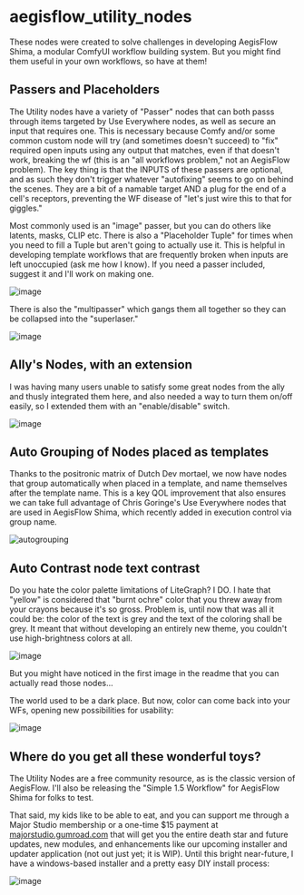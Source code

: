 # aegisflow_utility_nodes
These nodes were created to solve challenges in developing AegisFlow Shima, a modular ComfyUI workflow building system. But you might find them useful in your own workflows, so have at them!

## Passers and Placeholders
The Utility nodes have a variety of "Passer" nodes that can both passs through items targeted by Use Everywhere nodes, as well as secure an input that requires one. This is necessary because Comfy and/or some common custom node will try (and sometimes doesn't succeed)  to "fix" required open inputs using any output that matches, even if that doesn't work, breaking the wf (this is an "all workflows problem," not an AegisFlow problem).
The key thing is that the INPUTS of these passers are optional, and as such they don't trigger whatever "autofixing" seems to go on behind the scenes. They are a bit of a namable target AND a plug for the end of a cell's receptors, preventing the WF disease of "let's just wire this to that for giggles."

Most commonly used is an "image" passer, but you can do others like latents, masks, CLIP etc. There is also a "Placeholder Tuple" for times when you need to fill a Tuple but aren't going to actually use it. This is helpful in developing template workflows that are frequently broken when inputs are left unoccupied (ask me how I know). If you need a passer included, suggest it and I'll work on making one.

![image](https://github.com/aegis72/aegisflow_utility_nodes/assets/118572301/f1157839-d454-4622-b5cd-b39a26678fec)


There is also the "multipasser" which gangs them all together so they can be collapsed into the "superlaser."

![image](https://github.com/aegis72/aegisflow_utility_nodes/assets/118572301/21eeb471-9247-4463-aca8-5437e1f6640a)


## Ally's Nodes, with an extension
I was having many users unable to satisfy some great nodes from the ally and thusly integrated them here, and also needed a way to turn them on/off easily, so I extended them with an "enable/disable" switch. 

![image](https://github.com/aegis72/aegisflow_utility_nodes/assets/118572301/47c31292-29ad-44ff-b83c-6926d75af68a)


## Auto Grouping of Nodes placed as templates
Thanks to the positronic matrix of Dutch Dev mortael,  we now have nodes that group automatically when placed in a template, and name themselves after the template name. This is a key QOL improvement that also ensures we can take full advantage of Chris Goringe's Use Everywhere nodes that are used in AegisFlow Shima, which recently added in execution control via group name.

![autogrouping](https://github.com/aegis72/aegisflow_utility_nodes/assets/118572301/4147c1c1-2170-474c-b750-55545184ed9b)


## Auto Contrast node text contrast
Do you hate the color palette limitations of LiteGraph? I DO. I hate that "yellow" is considered that "burnt ochre" color that you threw away from your crayons because it's so gross. Problem is, until now that was all it could be: the color of the text is grey and the text of the coloring shall be grey. It meant that without developing an entirely new theme, you couldn't use high-brightness colors at all.

![image](https://github.com/aegis72/aegisflow_utility_nodes/assets/118572301/caea02a0-1872-4356-bccd-efa6efdd7594)

But you might have noticed in the first image in the readme that you can actually read those nodes...

The world used to be a dark place. But now, color can come back into your WFs, opening new possibilities for usability:

![image](https://github.com/aegis72/aegisflow_utility_nodes/assets/118572301/23d4439c-1848-4976-8137-d8e727cdb5ce)

## Where do you get all these wonderful toys?

The Utility Nodes are a free community resource, as is the classic version of AegisFlow. I'll also be releasing the "Simple 1.5 Workflow" for AegisFlow Shima for folks to test.

That said, my kids like to be able to eat, and you can support me through a Major Studio membership or a one-time $15 payment at [majorstudio.gumroad.com](https://majorsyudio.gumroad.com) that will get you the entire death star and future updates, new modules, and enhancements like our upcoming installer and updater application (not out just yet; it is WIP). Until this bright near-future, I have a windows-based installer and a pretty easy DIY install process:

![image](https://github.com/aegis72/aegisflow_utility_nodes/assets/118572301/61650b58-a394-46b4-84b9-da20fb12991f)
